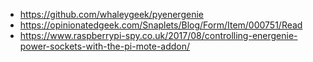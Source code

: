   * https://github.com/whaleygeek/pyenergenie
  * https://opinionatedgeek.com/Snaplets/Blog/Form/Item/000751/Read
  * https://www.raspberrypi-spy.co.uk/2017/08/controlling-energenie-power-sockets-with-the-pi-mote-addon/

